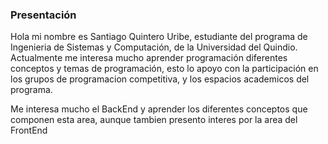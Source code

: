 ### Presentación
Hola mi nombre es Santiago Quintero Uribe, estudiante del programa de Ingenieria de Sistemas y Computación, de la Universidad del Quindio.
Actualmente me interesa mucho aprender programación diferentes conceptos y temas de programación, esto lo apoyo con la participación en los
grupos de programacion competitiva, y los espacios academicos del programa.

Me interesa mucho el BackEnd y aprender los diferentes conceptos que componen esta area, aunque tambien presento interes por la area del FrontEnd
<!--
**Tourment0412/Tourment0412** is a ✨ _special_ ✨ repository because its `README.md` (this file) appears on your GitHub profile.

Here are some ideas to get you started:

- 🔭 I’m currently working on ...
- 🌱 I’m currently learning ...
- 👯 I’m looking to collaborate on ...
- 🤔 I’m looking for help with ...
- 💬 Ask me about ...
- 📫 How to reach me: ...
- 😄 Pronouns: ...
- ⚡ Fun fact: ...
-->
